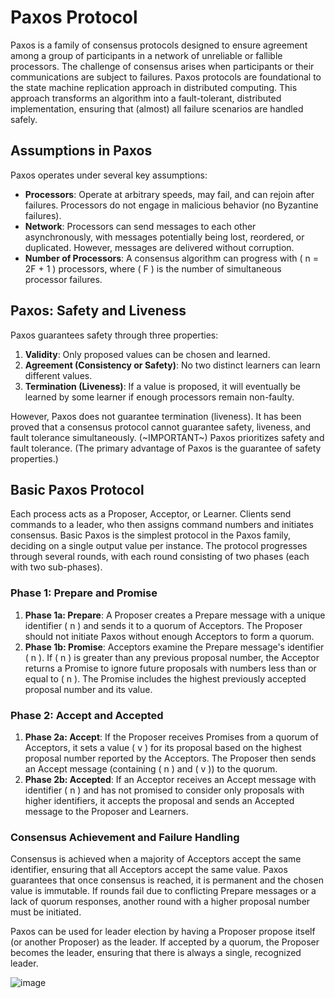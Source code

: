 # Paxos Protocol 

Paxos is a family of consensus protocols designed to ensure agreement among a group of participants in a network of unreliable or fallible processors. 
The challenge of consensus arises when participants or their communications are subject to failures. 
Paxos protocols are foundational to the state machine replication approach in distributed computing.
This approach transforms an algorithm into a fault-tolerant, distributed implementation, ensuring that (almost) all failure scenarios are handled safely.


## Assumptions in Paxos

Paxos operates under several key assumptions:
- **Processors**: Operate at arbitrary speeds, may fail, and can rejoin after failures. Processors do not engage in malicious behavior (no Byzantine failures).
- **Network**: Processors can send messages to each other asynchronously, with messages potentially being lost, reordered, or duplicated. However, messages are delivered without corruption.
- **Number of Processors**: A consensus algorithm can progress with \( n = 2F + 1 \) processors, where \( F \) is the number of simultaneous processor failures.


## Paxos: Safety and Liveness

Paxos guarantees safety through three properties:
1. **Validity**: Only proposed values can be chosen and learned.
2. **Agreement (Consistency or Safety)**: No two distinct learners can learn different values.
3. **Termination (Liveness)**: If a value is proposed, it will eventually be learned by some learner if enough processors remain non-faulty.

However, Paxos does not guarantee termination (liveness).
It has been proved that a consensus protocol cannot guarantee safety, liveness, and fault tolerance simultaneously. 
(~IMPORTANT~) Paxos prioritizes safety and fault tolerance. (The primary advantage of Paxos is the guarantee of safety properties.)


## Basic Paxos Protocol
Each process acts as a Proposer, Acceptor, or Learner.
Clients send commands to a leader, who then assigns command numbers and initiates consensus.
Basic Paxos is the simplest protocol in the Paxos family, deciding on a single output value per instance.
The protocol progresses through several rounds, with each round consisting of two phases (each with two sub-phases).

### Phase 1: Prepare and Promise

1. **Phase 1a: Prepare**: A Proposer creates a Prepare message with a unique identifier \( n \) and sends it to a quorum of Acceptors. The Proposer should not initiate Paxos without enough Acceptors to form a quorum.
2. **Phase 1b: Promise**: Acceptors examine the Prepare message's identifier \( n \). If \( n \) is greater than any previous proposal number, the Acceptor returns a Promise to ignore future proposals with numbers less than or equal to \( n \). The Promise includes the highest previously accepted proposal number and its value.

### Phase 2: Accept and Accepted

1. **Phase 2a: Accept**: If the Proposer receives Promises from a quorum of Acceptors, it sets a value \( v \) for its proposal based on the highest proposal number reported by the Acceptors. The Proposer then sends an Accept message (containing \( n \) and \( v \)) to the quorum.
2. **Phase 2b: Accepted**: If an Acceptor receives an Accept message with identifier \( n \) and has not promised to consider only proposals with higher identifiers, it accepts the proposal and sends an Accepted message to the Proposer and Learners.


### Consensus Achievement and Failure Handling

Consensus is achieved when a majority of Acceptors accept the same identifier, ensuring that all Acceptors accept the same value. 
Paxos guarantees that once consensus is reached, it is permanent and the chosen value is immutable.
If rounds fail due to conflicting Prepare messages or a lack of quorum responses, another round with a higher proposal number must be initiated.

Paxos can be used for leader election by having a Proposer propose itself (or another Proposer) as the leader. If accepted by a quorum, the Proposer becomes the leader, ensuring that there is always a single, recognized leader.

![image](https://github.com/user-attachments/assets/65b34d36-827c-41c6-8f83-ced42a484d00)

